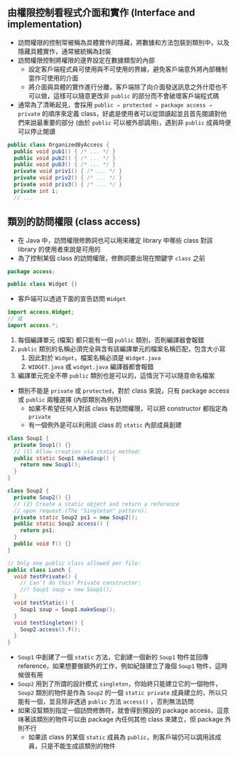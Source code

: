 ## 由權限控制看程式介面和實作 (Interface and implementation)

- 訪問權限的控制常被稱為具體實作的隱藏，將數據和方法包裝到類別中，以及隱藏具體實作，通常被統稱為封裝
- 訪問權限控制將權限的邊界設定在數據類型的內部
    - 設定客戶端程式員可使用與不可使用的界線，避免客戶端意外將內部機制當作可使用的介面
    - 將介面與具體的實作進行分離，客戶端除了向介面發送訊息之外什麼也不可以做，這樣可以隨意更改非 `public` 的部分而不會破壞客戶端程式碼
- 通常為了清晰起見，會採用 `public ⇒ protected ⇒ package access ⇒ private` 的順序來定義 class，好處是使用者可以從頭讀起並且首先閱讀對他們來說最重要的部分 (由於 `public` 可以被外部調用)，遇到非 `public` 成員時便可以停止閱讀

```java
public class OrganizedByAccess {
  public void pub1() { /* ... */ }
  public void pub2() { /* ... */ }
  public void pub3() { /* ... */ }
  private void priv1() { /* ... */ }
  private void priv2() { /* ... */ }
  private void priv3() { /* ... */ }
  private int i;
  // ...
```
## 類別的訪問權限 (class access)

- 在 Java 中，訪問權限修飾詞也可以用來確定 library 中哪些 class 對該 library 的使用者來說是可用的
- 為了控制某個 class 的訪問權限，修飾詞要出現在關鍵字 `class` 之前
```java
package access;

public class Widget {}
```

- 客戶端可以透過下面的宣告訪問 `Widget`
```java
import access.Widget;
// 或
import access.*;
```
1. 每個編譯單元 (檔案) 都只能有一個 `public` 類別，否則編譯器會報錯
2. `public` 類別的名稱必須完全與含有該編譯單元的檔案名稱匹配，包含大小寫
    1. 因此對於 `Widget`，檔案名稱必須是 `Widget.java`
	2. `WIDGET.java` 或 `widget.java` 編譯器都會報錯
3. 編譯單元完全不帶 `public` 類別也是可以的，這情況下可以隨意命名檔案

- 類別不能是 `private` 或 `protected`，對於 class 來說，只有 package access 或 `public` 兩種選擇 (內部類別為例外)
    - 如果不希望任何人對該 class 有訪問權限，可以把 constructor 都指定為 `private`
    - 有一個例外是可以利用該 class 的 `static` 內部成員創建

```java
class Soup1 {
  private Soup1() {}
  // (1) Allow creation via static method:
  public static Soup1 makeSoup() {
    return new Soup1();
  }
}

class Soup2 {
  private Soup2() {}
  // (2) Create a static object and return a reference
  // upon request.(The "Singleton" pattern):
  private static Soup2 ps1 = new Soup2();
  public static Soup2 access() {
    return ps1;
  }
  public void f() {}
}

// Only one public class allowed per file:
public class Lunch {
  void testPrivate() {
    // Can't do this! Private constructor:
    //! Soup1 soup = new Soup1();
  }
  void testStatic() {
    Soup1 soup = Soup1.makeSoup();
  }
  void testSingleton() {
    Soup2.access().f();
  }
}
```

- `Soup1` 中創建了一個 `static` 方法，它創建一個新的 `Soup1` 物件並回傳 reference，如果想要做額外的工作，例如紀錄建立了幾個 `Soup1` 物件，這時候很有用
- `Soup2` 用到了所謂的設計模式 `singleton`，你始終只能建立它的一個物件，`Soup2` 類別的物件是作為 `Soup2` 的一個 `static private` 成員建立的，所以只能有一個，並且除非透過 `public` 方法 `access()` ，否則無法訪問
- 如果沒幫類別指定一個訪問修飾符，就會得到預設的 package access，這意味著該類別的物件可以由 package 內任何其他 class 來建立，但 package 外則不行
    - 如果該 class 的某個 `static` 成員為 `public`，則客戶端仍可以調用該成員，只是不能生成該類別的物件
